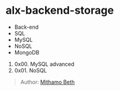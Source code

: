 # alx-backend-storage
* Back-end
* SQL
* MySQL
* NoSQL
* MongoDB

1. 0x00. MySQL advanced
2. 0x01. NoSQL

> Author: [Mithamo Beth](https://www.mithamo.tech)
